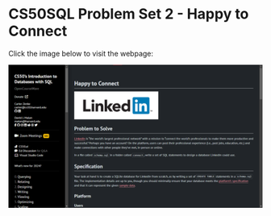 # CS50SQL Problem Set 2 - Happy to Connect

Click the image below to visit the webpage:

[![CS50QL Project](image.png)](https://cs50.harvard.edu/sql/2024/psets/2/connect/)